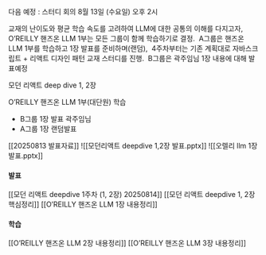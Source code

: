 다음 예정 : 스터디 회의 8월 13일 (수요일) 오후 2시

교재의 난이도와 평균 학습 속도를 고려하여 LLM에 대한 공통의 이해를 다지고자, 
O’REILLY 핸즈온 LLM 1부는 모든 그룹이 함께 학습하기로 결정. 
A그룹은 핸즈온 LLM 1부를 학습하고 1장 발표를 준비하며(랜덤), 
4주차부터는 기존 계획대로 자바스크립트 + 리액트 디자인 패턴 교재 스터디를 진행. 
B그룹은 곽주임님 1장 내용에 대해 발표예정


모던 리액트 deep dive 1, 2장

O’REILLY 핸즈온 LLM 1부(대단원) 학습
- B그룹 1장 발표 곽주임님
- A그룹 1장 랜덤발표

[[20250813 발표자료]]
![[모던리액트 deepdive 1,2장 발표.pptx]]
![[오렐리 llm 1장 발표.pptx]]
#### 발표
[[모던 리액트 deepdive 1주차 (1, 2장) 20250814]]
[[모던 리액트 deepdive 1, 2장 핵심정리]]
[[O’REILLY 핸즈온 LLM 1장 내용정리]]

#### 학습
[[O’REILLY 핸즈온 LLM 2장 내용정리]]
[[O’REILLY 핸즈온 LLM 3장 내용정리]]
